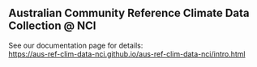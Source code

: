## Australian Community Reference Climate Data Collection @ NCI  

See our documentation page for details:  
https://aus-ref-clim-data-nci.github.io/aus-ref-clim-data-nci/intro.html

